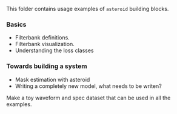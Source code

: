 This folder contains usage examples of `asteroid` building blocks. 

### Basics
- Filterbank definitions.
- Filterbank visualization.
- Understanding the loss classes

### Towards building a system
- Mask estimation with asteroid
- Writing a completely new model, what needs to be writen? 


Make a toy waveform and spec dataset that can be 
used in all the examples.
